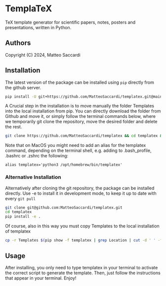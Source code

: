 # TemplaTeX
TeX template generator for scientific papers, notes, posters and presentations, written in Python.

## Authors

Copyright (C) 2024, Matteo Saccardi

## Installation

The latest version of the package can be installed using `pip` directly from the github server.

```bash
pip install -U git+https://github.com/MatteoSaccardi/templatex.git@main
```

A Crucial step in the installation is to move manually the folder
Templates into the local installation from pip. You can directly 
download the folder from Github and move it, or simply follow the 
terminal commands below, where we temporarily git clone the 
repository, move the desired folder and delete the rest.
```bash
git clone https://github.com/MatteoSaccardi/templatex && cd templatex && mv Templates $(pip show -f templatex | grep Location | cut -d ' ' -f 2)/templatex && cd .. && rm -rf templatex
```
Note that on MacOS you might need to add an alias for the
templatex command, depending on the terminal shell, e.g.
adding to .bash_profile, .bashrc or .zshrc the following:
```text
alias templatex='python3 /opt/homebrew/bin/templatex'
```

### Alternative Installation

Alternatively after cloning the git repository, the package
can be installed directly. Use -e to install it in development 
mode, to keep it up to date with every `git pull`

```bash
git clone git@github.com:MatteoSaccardi/templatex.git
cd templatex
pip install -e .
```

Of course, also in this way you must copy Templates to the local
installation of templatex

```bash
cp -r Templates $(pip show -f templatex | grep Location | cut -d ' ' -f 2)/templatex
```

## Usage
After installing, you only need to type templatex in your terminal to activate the correct script
to generate the template. Then, just follow the instructions that appear in your terminal.
Enjoy!

